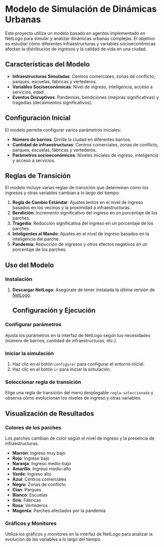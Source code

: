 # Modelo de Simulación de Dinámicas Urbanas

Este proyecto utiliza un modelo basado en agentes implementado en NetLogo para simular y analizar dinámicas urbanas complejas. El objetivo es estudiar cómo diferentes infraestructuras y variables socioeconómicas afectan la distribución de ingresos y la calidad de vida en una ciudad.

## Características del Modelo

- **Infraestructuras Simuladas**: Centros comerciales, zonas de conflicto, parques, escuelas, fábricas y vertederos.
- **Variables Socioeconómicas**: Nivel de ingreso, inteligencia, acceso a servicios, edad.
- **Eventos Disruptivos**: Pandemias, bendiciones (mejoras significativas) y tragedias (decaimientos significativos).

## Configuración Inicial

El modelo permite configurar varios parámetros iniciales:

- **Número de barrios**: Divide la ciudad en diferentes barrios.
- **Cantidad de infraestructuras**: Centros comerciales, zonas de conflicto, parques, escuelas, fábricas y vertederos.
- **Parámetros socioeconómicos**: Niveles iniciales de ingreso, inteligencia y acceso a servicios.

## Reglas de Transición

El modelo incluye varias reglas de transición que determinan cómo los ingresos y otras variables cambian a lo largo del tiempo:

1. **Regla de Cambio Estándar**: Ajustes lentos en el nivel de ingreso basados en los vecinos y la proximidad a infraestructuras.
2. **Bendición**: Incremento significativo del ingreso en un porcentaje de los parches.
3. **Tragedia**: Reducción significativa del ingreso en un porcentaje de los parches.
4. **Inteligentes al Mando**: Ajustes en el nivel de ingreso basados en la inteligencia del parche.
5. **Pandemia**: Reducción de ingresos y otros efectos negativos en un porcentaje de los parches.

## Uso del Modelo

### Instalación

1. **Descargar NetLogo**: Asegúrate de tener instalada la última versión de [NetLogo](https://ccl.northwestern.edu/netlogo/).


   ## Configuración y Ejecución

### Configurar parámetros
Ajusta los parámetros en la interfaz de NetLogo según tus necesidades (número de barrios, cantidad de infraestructuras, etc.).

### Iniciar la simulación

1. Haz clic en el botón `configurar` para configurar el entorno inicial.
2. Haz clic en el botón `ir` para iniciar la simulación.

### Seleccionar regla de transición
Elige una regla de transición del menú desplegable `regla-seleccionada` y observa cómo evolucionan los niveles de ingreso y otras variables.

## Visualización de Resultados

### Colores de los parches
Los parches cambian de color según el nivel de ingreso y la presencia de infraestructuras:

- **Marrón**: Ingreso muy bajo
- **Rojo**: Ingreso bajo
- **Naranja**: Ingreso medio-bajo
- **Amarillo**: Ingreso medio-alto
- **Verde**: Ingreso alto
- **Azul**: Centros comerciales
- **Negro**: Zonas de conflicto
- **Cian**: Parques
- **Blanco**: Escuelas
- **Gris**: Fábricas
- **Rosa**: Vertederos
- **Magenta**: Parches afectados por la pandemia

### Gráficos y Monitores
Utiliza los gráficos y monitores en la interfaz de NetLogo para analizar la evolución de las variables a lo largo del tiempo.

